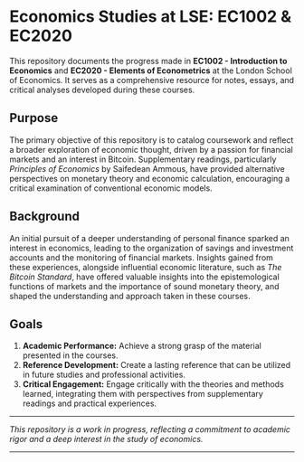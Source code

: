 # Economics Studies at LSE: EC1002 & EC2020

This repository documents the progress made in **EC1002 - Introduction to Economics** and **EC2020 - Elements of Econometrics** at the London School of Economics. It serves as a comprehensive resource for notes, essays, and critical analyses developed during these courses.

## Purpose

The primary objective of this repository is to catalog coursework and reflect a broader exploration of economic thought, driven by a passion for financial markets and an interest in Bitcoin. Supplementary readings, particularly *Principles of Economics* by Saifedean Ammous, have provided alternative perspectives on monetary theory and economic calculation, encouraging a critical examination of conventional economic models.

## Background

An initial pursuit of a deeper understanding of personal finance sparked an interest in economics, leading to the organization of savings and investment accounts and the monitoring of financial markets. Insights gained from these experiences, alongside influential economic literature, such as *The Bitcoin Standard*, have offered valuable insights into the epistemological functions of markets and the importance of sound monetary theory, and shaped the understanding and approach taken in these courses.

## Goals

1. **Academic Performance:** Achieve a strong grasp of the material presented in the courses.
2. **Reference Development:** Create a lasting reference that can be utilized in future studies and professional activities.
3. **Critical Engagement:** Engage critically with the theories and methods learned, integrating them with perspectives from supplementary readings and practical experiences.

---

*This repository is a work in progress, reflecting a commitment to academic rigor and a deep interest in the study of economics.*

---
